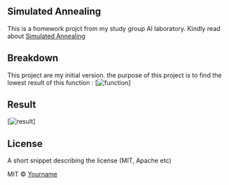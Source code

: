 ## Simulated Annealing
This is a homework projct from my study group AI laboratory. Kindly read about [Simulated Annealing](https://en.wikipedia.org/wiki/Simulated_annealing)


## Breakdown
This project are my initial version.
the purpose of this project is to find the lowest result of this function :
[![function](https://github.com/ahsanatha/AI-Simulated-Annealing/blob/master/img/function.png)]


## Result
[![result](https://github.com/ahsanatha/AI-Simulated-Annealing/blob/master/img/Result.png)]

## License
A short snippet describing the license (MIT, Apache etc)

MIT © [Yourname]()
